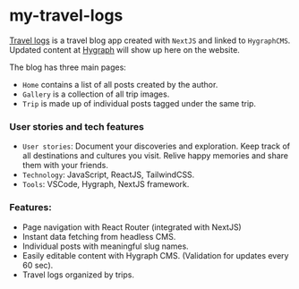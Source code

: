 # my-travel-logs

[Travel logs](https://my-travel-logs.vercel.app/) is a travel blog app created with `NextJS` and linked to `HygraphCMS`. Updated content at [Hygraph](https://app.hygraph.com/) will show up here on the website. 

The blog has three main pages: 
- `Home` contains a list of all posts created by the author. 
- `Gallery` is a collection of all trip images.
- `Trip` is made up of individual posts tagged under the same trip. 

### User stories and tech features
- `User stories`: Document your discoveries and exploration. Keep track of all destinations and cultures you visit. Relive happy memories and share them with your friends. 
- `Technology`: JavaScript, ReactJS, TailwindCSS.
- `Tools`: VSCode, Hygraph, NextJS framework. 

### Features: 
- Page navigation with React Router (integrated with NextJS)
- Instant data fetching from headless CMS.
- Individual posts with meaningful slug names. 
- Easily editable content with Hygraph CMS. (Validation for updates every 60 sec). 
- Travel logs organized by trips.
